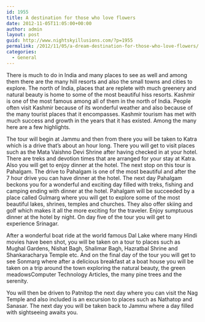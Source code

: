 ```yaml
---
id: 1955
title: A destination for those who love flowers
date: 2012-11-05T11:05:00+00:00
author: admin
layout: post
guid: http://www.nightskyillusions.com/?p=1955
permalink: /2012/11/05/a-dream-destination-for-those-who-love-flowers/
categories:
  - General
---
```

There is much to do in India and many places to see as well and among them there are the many hill resorts and also the small towns and cities to explore. The north of India, places that are replete with much greenery and natural beauty is home to some of the most beautiful hiss resorts. Kashmir is one of the most famous among all of them in the north of India. People often visit Kashmir because of its wonderful weather and also because of the many tourist places that it encompasses. Kashmir tourism has met with much success and growth in the years that it has existed. Among the many here are a few highlights.

The tour will begin at Jammu and then from there you will be taken to Katra which is a drive that&#8217;s about an hour long. There you will get to visit places such as the Mata Vaishno Devi Shrine after having checked in at your hotel. There are treks and devotion times that are arranged for your stay at Katra. Also you will get to enjoy dinner at the hotel. The next stop on this tour is Pahalgam. The drive to Pahalgam is one of the most beautiful and after the 7 hour drive you can have dinner at the hotel. The next day Pahalgam beckons you for a wonderful and exciting day filled with treks, fishing and camping ending with dinner at the hotel. Pahalgam will be succeeded by a place called Gulmarg where you will get to explore some of the most beautiful lakes, shrines, temples and churches. They also offer skiing and golf which makes it all the more exciting for the traveler. Enjoy sumptuous dinner at the hotel by night. On day five of the tour you will get to experience Srinagar.

After a wonderful boat ride at the world famous Dal Lake where many Hindi movies have been shot, you will be taken on a tour to places such as Mughal Gardens, Nishat Bagh, Shalimar Bagh, Hazratbal Shrine and Shankaracharya Temple etc. And on the final day of the tour you will get to see Sonmarg where after a delicious breakfast at a boat house you will be taken on a trip around the town exploring the natural beauty, the green meadowsComputer Technology Articles, the many pine trees and the serenity.

You will then be driven to Patnitop the next day where you can visit the Nag Temple and also included is an excursion to places such as Nathatop and Sanasar. The next day you will be taken back to Jammu where a day filled with sightseeing awaits you.